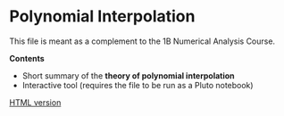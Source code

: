 # Polynomial Interpolation

This file is meant as a complement to the 1B Numerical Analysis Course.

**Contents**
- Short summary of the **theory of polynomial interpolation**
- Interactive tool (requires the file to be run as a Pluto notebook)

[HTML version](https://sje30.github.io/catam-julia/1b/Polynomial%20Interpolation/inter.html)

